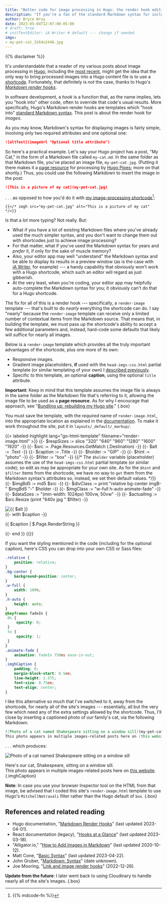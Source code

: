 ```yaml
---
title: "Better code for image processing in Hugo: the render hook edition"
description: "If you’re a fan of the standard Markdown syntax for including an image, this post is for you."
author: Bryce Wray
date: 2023-05-04T12:07:00-05:00
# draft: true
# initTextEditor: iA Writer # default --- change if needed
imgs:
- my-pet-cat_3264x2448.jpg
---
```


{{% disclaimer %}}

It's understandable that a reader of my various posts about image processing in [Hugo](https://gohugo.io), including the [most recent](/posts/2023/04/better-code-image-processing-hugo), might get the idea that the only way to bring processed images into a Hugo content file is to use a [shortcode](https://gohugo.io/templates/shortcode-templates/). Fortunately, that definitely is *not* the case, thanks to Hugo's *[Markdown render hooks](https://gohugo.io/templates/render-hooks/)*.

<!--more-->

In software development, a *hook* is a function that, as the name implies, lets you "hook into" other code, often to override that code's usual results. More specifically, Hugo's Markdown render hooks are templates which "hook into" [standard Markdown syntax](https://daringfireball.net/projects/markdown/syntax). This post is about the render hook for *images*.

As you may know, Markdown's syntax for displaying images is fairly simple, involving only two required attributes and one optional one:

```md
![altText](imageUrl "Optional title attribute")
```

So here's a practical example. Let's say your Hugo project has a post, "My Cat," in the form of a Markdown file called `my-cat.md`. In the same folder as that Markdown file, you've placed an image file, `my-pet-cat.jpg`. (Putting it there makes it a [page resource](https://gohugo.io/content-management/page-resources/) for processing by [Hugo Pipes](https://gohugo.io/hugo-pipes/introduction/); more on that shortly.) Thus, you could use the following Markdown to insert the image in the post:

```md
![This is a picture of my cat](my-pet-cat.jpg)
```

. . . as opposed to how you'd do it with [my image-processing shortcode](/posts/2023/04/better-code-image-processing-hugo/)[^commentsGo]:

[^commentsGo]: {{% mdcode-fn %}}

```go-html-template
{{</* imgh src="my-pet-cat.jpg" alt="This is a picture of my cat" */>}}
```

Is that a *lot* more typing? Not really. But:

- What if you have a lot of existing Markdown files where you've already used the much simpler syntax, and you don't want to change them out with shortcodes just to achieve image processing?
- For that matter, what if you've used the Markdown syntax for years and *prefer* it, if only for the sake of muscle memory?
- Also, your editor app may well "understand" the Markdown syntax and be able to display its results in a preview window (as is the case with [iA Writer](https://ia.net/writer), for example) --- a handy capability that obviously won't work with a Hugo shortcode, which such an editor will regard as just gibberish.
- At the very least, when you're coding, your editor app may helpfully auto-complete the Markdown syntax for you; it obviously can't do that for a Hugo shortcode.

The fix for all of this is a render hook --- specifically, a `render-image` template --- that's built to do *nearly* everything the shortcode can do. I say "nearly" because the `render-image` template can receive only a limited number of contextual items from the Markdown source. That means that, in building the template, we must pass up the shortcode's ability to accept a few additional parameters and, instead, hard-code some defaults that likely will suffice for nearly all images.

Below is a `render-image` template which provides all the truly important advantages of the shortcode, plus one more of its own:

- Responsive images.
- Gradient image placeholders, **if** used with the `head-imgs-css.html` partial template (or similar templating of your own) I [described previously](/posts/2023/04/better-code-image-processing-hugo/#the-code).
- Specific to this template, an optional **caption**, using the optional `title` attribute.

<strong class="red">Important</strong>: Keep in mind that this template assumes the image file is always in the same folder as the Markdown file that's referring to it, allowing the image file to be used as a **page resource**. As for why I encourage that approach, see "[Bundling up: rebuilding my Hugo site](/posts/2022/07/bundling-up-rebuilding-my-hugo-site/)."
{.box}

You must save the template, with the *required* name of `render-image.html`, into the appropriate location as explained in the [documentation](https://gohugo.io/templates/render-hooks/). To make it work throughout the site, put it in `layouts/_default/_markup/`.

{{< labeled-highlight lang="go-html-template" filename="render-image.html" >}}
{{- $respSizes := slice "320" "640" "960" "1280" "1600" "1920" -}}
{{- $src := .Page.Resources.GetMatch (.Destination) -}}
{{- $alt := .Text -}}
{{- $caption := .Title -}}
{{- $holder := "GIP" -}}
{{- $hint := "photo" -}}
{{- $filter := "box" -}}
{{/*
	The `$holder` variable (placeholder) assumes the
	use of the `head-imgs-css.html` partial
	template (or similar code); so edit
	as may be appropriate for your own site.
	As for the `$hint` and `$filter` items from
	the shortcode, we have no way to `get` them
	from the Markdown syntax's attributes so,
	instead, we set their default values.
*/}}
{{- $imgBd5 := md5 $src -}}
{{- $divClass := print "relative bg-center imgB-" $imgBd5 "-" $holder -}}
{{- $imgClass := "w-full h-auto animate-fade" -}}
{{- $dataSzes := "(min-width: 1024px) 100vw, 50vw" -}}
{{- $actualImg := $src.Resize (print "640x jpg " $filter) -}}
<div class="{{ $divClass }}">
	<picture>
		<source type="image/webp" srcset="
		{{- with $respSizes -}}
			{{- range $i, $e := . -}}
				{{- if ge $src.Width . -}}
					{{- if $i }}, {{ end -}}{{- ($src.Resize (print . "x webp " $hint " " $filter) ).RelPermalink }} {{ . }}w
				{{- end -}}
			{{- end -}}
		{{- end -}}" sizes="{{ $dataSzes }}" />
		<source type="image/jpeg" srcset="
		{{- with $respSizes -}}
			{{- range $i, $e := . -}}
				{{- if ge $src.Width . -}}
					{{- if $i }}, {{ end -}}{{- ($src.Resize (print . "x jpg " $filter) ).RelPermalink }} {{ . }}w
				{{- end -}}
			{{- end -}}
		{{- end -}}" sizes="{{ $dataSzes }}" />
		<img class="{{ $imgClass }}" src="{{ $actualImg.RelPermalink }}" width="{{ $src.Width }}" height="{{ $src.Height }}" alt="{{ $alt }}" title="{{ $alt }}" loading="lazy" />
	</picture>
</div>
{{- with $caption -}}<p class="imghCaption">{{ $caption | $.Page.RenderString }}</p>{{- end }}
{{</ labeled-highlight >}}

If you want the styling mentioned in the code (including for the optional caption), here's CSS you can drop into your own CSS or Sass files:

```css
.relative {
	position: relative;
}
.bg-center {
	background-position: center;
}
.w-full {
	width: 100%;
}
.h-auto {
	height: auto;
}
@keyframes fadeIn {
 0% {
	 opacity: 0;
 }
 to {
	 opacity: 1;
 }
}
.animate-fade {
	animation: fadeIn 750ms ease-in-out;
}
.imghCaption {
	padding: 0;
	margin-block-start: 0.5em;
	line-height: 1.375;
	font-size: 0.75em;
	text-align: center;
}
```

I like this alternative so much that I've switched to it, away from the shortcode, for nearly all of the site's images --- essentially, all but the very few which need any of the extra settings allowed by the shortcode. Thus, I'll close by inserting a captioned photo of *our* family's cat, via the following Markdown:

```md
![Photo of a cat named Shakespeare sitting on a window sill](my-pet-cat_3264x2448.jpg "Here's our cat, Shakespeare, sitting on a window sill.\
This photo appears in multiple images-related posts here on [this website](/).")
```

. . . which produces:

![Photo of a cat named Shakespeare sitting on a window sill](my-pet-cat_3264x2448.jpg)

Here's our cat, Shakespeare, sitting on a window sill.\
This photo appears in multiple images-related posts here on [this website](/).
{.imghCaption}

**Note**: In case you use your browser Inspector tool on the HTML from that image, be advised that I coded this site's `render-image.html` template to use Hugo's `MitchellNetravali` filter rather than the Hugo default of `box`.
{.box}

## References and related reading

- Hugo documentation, "[Markdown Render Hooks](https://gohugo.io/templates/render-hooks/)" (last updated <span class="nobrk">2023-04-01</span>).
- React documentation (legacy), "[Hooks at a Glance](https://legacy.reactjs.org/docs/hooks-overview.html)" (last updated <span class="nobrk">2023-03-18</span>).
- "Alligator.io," "[How to Add Images in Markdown](https://www.digitalocean.com/community/tutorials/markdown-markdown-images)" (last updated <span class="nobrk">2020-10-12</span>).
- Matt Cone, "[Basic Syntax](https://www.markdownguide.org/basic-syntax/)" (last updated <span class="nobrk">2023-04-22</span>).
- John Gruber, "[Markdown: Syntax](https://daringfireball.net/projects/markdown/syntax)" (date unknown).
- Joe Mooring, "[Link and image render hooks](https://www.veriphor.com/articles/link-and-image-render-hooks/)" (<span class="nobrk">2022-12-26</span>).

**Update from the future**: I later went back to using Cloudinary to handle nearly all of the site's images.
{.box}
